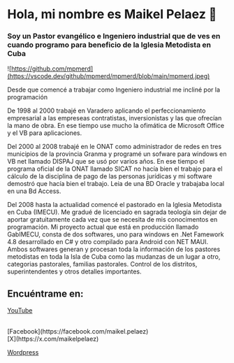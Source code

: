 # Hola, mi nombre es Maikel Pelaez 👋
### Soy un Pastor evangélico e Ingeniero industrial que de ves en cuando programo para beneficio de la Iglesia Metodista en Cuba

![https://github.com/mpmerd](https://vscode.dev/github/mpmerd/mpmerd/blob/main/mpmerd.jpeg)

Desde que comencé a trabajar como Ingeniero industrial me incliné por la programación

De 1998 al 2000 trabajé en Varadero aplicando el perfeccionamiento empresarial a las empreseas contratistas, inversionistas y las que ofrecían la mano de obra. En ese tiempo use mucho la ofimática de Microsoft Office y el VB para aplicaciones.

Del 2000 al 2008 trabajé en le ONAT como administrador de redes en tres municipios de la provincia Granma y programé un sofware para windows en VB net llamado DISPAJ que se usó por varios años. En ese tiempo el programa oficial de la ONAT llamado SICAT no hacía bien el trabajo para el cálculo de la disciplina de pago de las personas jurídicas y mi software demostró que hacía bien el trabajo. Leia de una BD Oracle y trabajaba local en una Bd Access.

Del 2008 hasta la actualidad comencé el pastorado en la Iglesia Metodista en Cuba (IMECU). Me gradué de licenciado en sagrada teología sin dejar de aportar gratuitamente cada vez que se necesita de mis conocimentos en programación. Mi proyecto actual que está en producción llamado GabIMECU, consta de dos softwares, uno para windows en .Net Famework 4.8 desarrollado en C# y otro compilado para Android con NET MAUI. Ambos softwares generan y procesan toda la información de los pastores metodistas en toda la Isla de Cuba como las mudanzas de un lugar a otro, categorias pastorales, familias pastorales. Control de los distritos, superintendentes y otros detalles importantes.


## Encuéntrame en:

[YouTube](https://youtube.com/@mpmerd)

</br>
[Facebook](https://facebook.com/maikel.pelaez)
</br>
[X](https://x.com/maikelpelaez)

</br>

[Wordpress](https://avivador.wordpress.com)